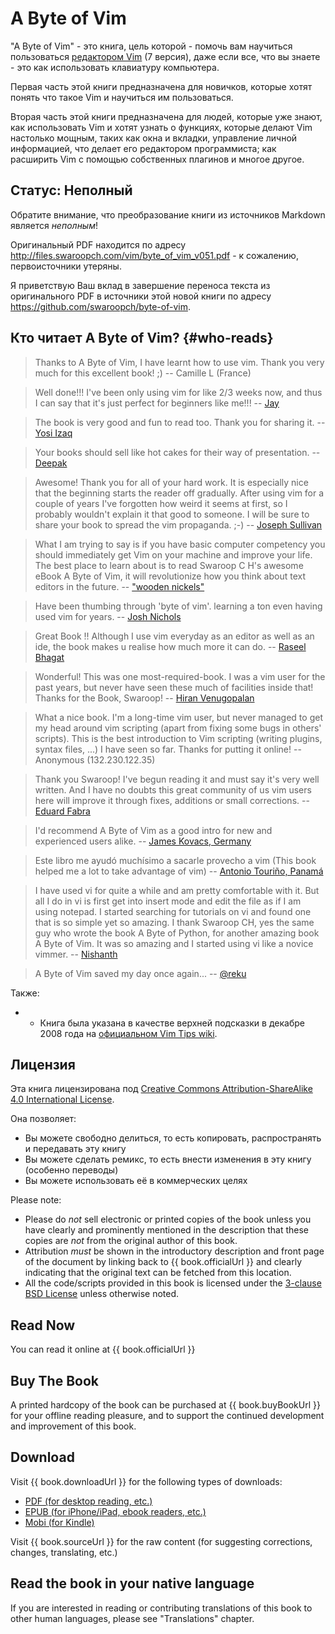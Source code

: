 # A Byte of Vim

"A Byte of Vim" - это книга, цель которой - помочь вам научиться пользоваться [редактором Vim](http://www.vim.org) (7 версия), даже если все, что вы знаете - это как использовать клавиатуру компьютера.

Первая часть этой книги предназначена для новичков, которые хотят понять что такое Vim и научиться им пользоваться.

Вторая часть этой книги предназначена для людей, которые уже знают, как использовать Vim и хотят узнать о функциях, которые делают Vim настолько мощным, таких как окна и вкладки, управление личной информацией, что делает его редактором программиста; как расширить Vim с помощью собственных плагинов и многое другое.

## Статус: Неполный

Обратите внимание, что преобразование книги из источников Markdown является *неполным*!

Оригинальный PDF находится по адресу http://files.swaroopch.com/vim/byte_of_vim_v051.pdf - к сожалению, первоисточники утеряны.

Я приветствую Ваш вклад в завершение переноса текста из оригинального PDF в источники этой новой книги по адресу https://github.com/swaroopch/byte-of-vim.

## Кто читает A Byte of Vim? {#who-reads}

> Thanks to A Byte of Vim, I have learnt how to use vim. Thank you very much for this excellent book! ;)
> -- Camille L (France)

<!-- -->

> Well done!!! I've been only using vim for like 2/3 weeks now, and thus I can say that it's just perfect for beginners like me!!!
> -- [Jay](https://groups.google.com/group/vim_use/msg/e1625069d4ea0ef9)

<!-- -->

> The book is very good and fun to read too. Thank you for sharing it.
> -- [Yosi Izaq](http://groups.google.com/group/vim_use/msg/09ca306a67b9d2cd)

<!-- -->

> Your books should sell like hot cakes for their way of presentation.
> -- [Deepak](http://twitter.com/peerlessdeepak/status/1024279089)

<!-- -->

> Awesome! Thank you for all of your hard work. It is especially nice that the beginning starts the reader off gradually. After using vim for a couple of years I've forgotten how weird it seems at first, so I probably wouldn't explain it that good to someone. I will be sure to share your book to spread the vim propaganda. ;-)
> -- [Joseph Sullivan](http://groups.google.com/group/vim_use/msg/362a82a4af132317)

<!-- -->

> What I am trying to say is if you have basic computer competency you should immediately get Vim on your machine and improve your life. The best place to learn about is to read Swaroop C H's awesome eBook A Byte of Vim, it will revolutionize how you think about text editors in the future.
> -- ["wooden nickels"](http://woodennickels.posterous.com/text-editing-your-way-to-heave)

<!-- -->

> Have been thumbing through 'byte of vim'. learning a ton even having used vim for years.
> -- [Josh Nichols](http://twitter.com/techpickles/status/1025775542)

<!-- -->

> Great Book !! Although I use vim everyday as an editor as well as an ide, the book makes u realise how much more it can do.
> -- [Raseel Bhagat](http://twitter.com/raseel/status/1024291090)

<!-- -->

> Wonderful! This was one most-required-book. I was a vim user for the past years, but never have seen these much of facilities inside that! Thanks for the Book, Swaroop!
> -- [Hiran Venugopalan](http://www.swaroopch.com/2008/11/25/a-free-book-on-vim/)

<!-- -->

> What a nice book. I'm a long-time vim user, but never managed to get my head around vim scripting (apart from fixing some bugs in others' scripts). This is the best introduction to Vim scripting (writing plugins, syntax files, ...) I have seen so far. Thanks for putting it online!
> -- Anonymous (132.230.122.35)

<!-- -->

> Thank you Swaroop! I've begun reading it and must say it's very well written. And I have no doubts this great community of us vim users here will improve it through fixes, additions or small corrections.
> -- [Eduard Fabra](http://groups.google.com/group/vim_use/msg/dac94f3332f733e4)

<!-- -->

> I'd recommend A Byte of Vim as a good intro for new and experienced users alike.
> -- [James Kovacs, Germany](http://twitter.com/JamesKovacs/statuses/19106427185)

<!-- -->

> Este libro me ayudó muchísimo a sacarle provecho a vim
> (This book helped me a lot to take advantage of vim)
> -- [Antonio Touriño, Panamá](http://twitter.com/techiebits/status/19079448462)

<!-- -->

> I have used vi for quite a while and am pretty comfortable with it. But all I do in vi is first get into insert mode and edit the file as if I am using notepad. I started searching for tutorials on vi and found one that is so simple yet so amazing. I thank Swaroop CH, yes the same guy who wrote the book A Byte of Python, for another amazing book A Byte of Vim. It was so amazing and I started using vi like a novice vimmer.
> -- [Nishanth](http://pyandme.blogspot.com/2010/02/vim-mode.html)

<!-- -->

> A Byte of Vim saved my day once again...
> -- [@reku](http://twitter.com/reku/status/14579836693)

Также:

- - Книга была указана в качестве верхней подсказки в декабре 2008 года на [официальном Vim Tips wiki](http://vim.wikia.com/wiki/Main_Page#Did_you_know.3F_view_archive).

## Лицензия

Эта книга лицензирована под [Creative Commons Attribution-ShareAlike 4.0 International License](http://creativecommons.org/licenses/by-sa/4.0/).

Она позволяет:

- Вы можете свободно делиться, то есть копировать, распространять и передавать эту книгу
- Вы можете сделать ремикс, то есть внести изменения в эту книгу (особенно переводы)
- Вы можете использовать её в коммерческих целях

Please note:

- Please do *not* sell electronic or printed copies of the book unless you have clearly and prominently mentioned in the description that these copies are *not* from the original author of this book.
- Attribution *must* be shown in the introductory description and front page of the document by linking back to {{ book.officialUrl }} and clearly indicating that the original text can be fetched from this location.
- All the code/scripts provided in this book is licensed under the [3-clause BSD License](http://www.opensource.org/licenses/bsd-license.php) unless otherwise noted.

## Read Now

You can read it online at {{ book.officialUrl }}

## Buy The Book

A printed hardcopy of the book can be purchased at {{ book.buyBookUrl }} for your offline reading pleasure, and to support the continued development and improvement of this book.

## Download

Visit {{ book.downloadUrl }} for the following types of downloads:

- [PDF (for desktop reading, etc.)](https://www.gitbook.com/download/pdf/book/swaroopch/byte-of-vim)
- [EPUB (for iPhone/iPad, ebook readers, etc.)](https://www.gitbook.com/download/epub/book/swaroopch/byte-of-vim)
- [Mobi (for Kindle)](https://www.gitbook.com/download/mobi/book/swaroopch/byte-of-vim)

Visit {{ book.sourceUrl }} for the raw content (for suggesting corrections, changes, translating, etc.)

## Read the book in your native language

If you are interested in reading or contributing translations of this book to other human languages, please see "Translations" chapter.
